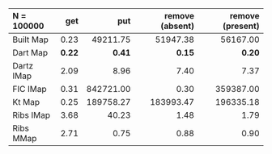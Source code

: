 | N = 100000 | get | put | remove (absent) | remove (present) |
| :--- | ---: | ---: | ---: | ---: |
| Built Map | 0.23 | 49211.75 | 51947.38 | 56167.00 |
| Dart Map | **0.22** | **0.41** | **0.15** | **0.20** |
| Dartz IMap | 2.09 | 8.96 | 7.40 | 7.37 |
| FIC IMap | 0.31 | 842721.00 | 0.30 | 359387.00 |
| Kt Map | 0.25 | 189758.27 | 183993.47 | 196335.18 |
| Ribs IMap | 3.68 | 40.23 | 1.48 | 1.79 |
| Ribs MMap | 2.71 | 0.75 | 0.88 | 0.90 |
